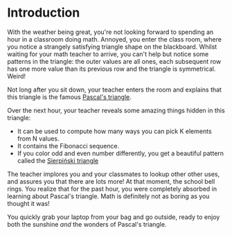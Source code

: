 # Introduction

With the weather being great, you're not looking forward to spending an hour in a classroom doing math.
Annoyed, you enter the class room, where you notice a strangely satisfying triangle shape on the blackboard.
Whilst waiting for your math teacher to arrive, you can't help but notice some patterns in the triangle: the outer values are all ones, each subsequent row has one more value than its previous row and the triangle is symmetrical.
Weird!

Not long after you sit down, your teacher enters the room and explains that this triangle is the famous
[Pascal's triangle][wikipedia].

Over the next hour, your teacher reveals some amazing things hidden in this triangle:

- It can be used to compute how many ways you can pick K elements from N values.
- It contains the Fibonacci sequence.
- If you color odd and even number differently, you get a beautiful pattern called the [Sierpiński triangle][wikipedia-sierpinski-triangle]

The teacher implores you and your classmates to lookup other other uses, and assures you that there are lots more!
At that moment, the school bell rings.
You realize that for the past hour, you were completely absorbed in learning about Pascal's triangle.
Math is definitely not as boring as you thought it was!

You quickly grab your laptop from your bag and go outside, ready to enjoy both the sunshine _and_ the wonders of Pascal's triangle.

[wikipedia]: https://en.wikipedia.org/wiki/Pascal%27s_triangle
[wikipedia-sierpinski-triangle]: https://en.wikipedia.org/wiki/Sierpi%C5%84ski_triangle
